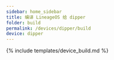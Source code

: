 ```yaml
---
sidebar: home_sidebar
title: 编译 LineageOS 给 dipper
folder: build
permalink: /devices/dipper/build
device: dipper
---
```

{% include templates/device_build.md %}
